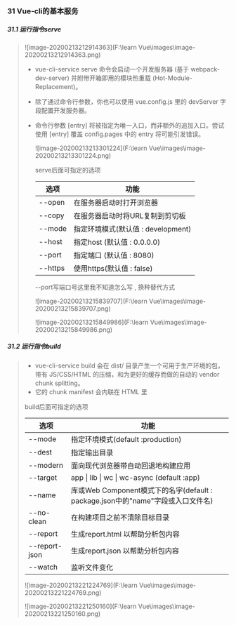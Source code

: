 ### 31 Vue-cli的基本服务

##### 31.1 运行指令serve

> ![image-20200213212914363](F:\learn Vue\images\image-20200213212914363.png)
>
> - vue-cli-service serve 命令会启动一个开发服务器 (基于 webpack-dev-server) 并附带开箱即用的模块热重载 (Hot-Module-Replacement)。
>
> - 除了通过命令行参数，你也可以使用 vue.config.js 里的 devServer 字段配置开发服务器。
>
> - 命令行参数 [entry] 将被指定为唯一入口，而非额外的追加入口。尝试使用 [entry] 覆盖 config.pages 中的 entry 将可能引发错误。
>
>   ![image-20200213213301224](F:\learn Vue\images\image-20200213213301224.png)
>
>   serve后面可指定的选项
>
>   | 选项    | 功能                               |
>   | ------- | ---------------------------------- |
>   | --open  | 在服务器启动时打开浏览器           |
>   | --copy  | 在服务器启动时将URL复制到剪切板    |
>   | --mode  | 指定环境模式(默认值 : development) |
>   | --host  | 指定host (默认值 : 0.0.0.0)        |
>   | --port  | 指定端口 (默认值 : 8080)           |
>   | --https | 使用https(默认值 : false)          |
>
>   --port写端口号这里我不知道怎么写 , 换种替代方式
>
>   ![image-20200213215839707](F:\learn Vue\images\image-20200213215839707.png)
>
>   ![image-20200213215849986](F:\learn Vue\images\image-20200213215849986.png)

##### 31.2 运行指令build

> - vue-cli-service build 会在 dist/ 目录产生一个可用于生产环境的包，带有 JS/CSS/HTML 的压缩，和为更好的缓存而做的自动的 vendor chunk splitting。
> - 它的 chunk manifest 会内联在 HTML 里
>
> build后面可指定的选项
>
> | 选项          | 功能                                                         |
> | ------------- | ------------------------------------------------------------ |
> | --mode        | 指定环境模式(default :production)                            |
> | --dest        | 指定输出目录                                                 |
> | --modern      | 面向现代浏览器带自动回退地构建应用                           |
> | --target      | app \| lib \| wc \| wc-async (default :app)                  |
> | --name        | 库或Web Component模式下的名字(default : package.json中的"name"字段或入口文件名) |
> | --no-clean    | 在构建项目之前不清除目标目录                                 |
> | --report      | 生成report.html 以帮助分析包内容                             |
> | --report-json | 生成report.json 以帮助分析包内容                             |
> | --watch       | 监听文件变化                                                 |
>
> ![image-20200213221224769](F:\learn Vue\images\image-20200213221224769.png)
>
> ![image-20200213221250160](F:\learn Vue\images\image-20200213221250160.png)

